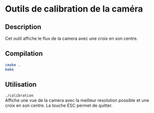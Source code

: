 # Outils de calibration de la caméra

## Description
Cet outil affiche le flux de la camera avec une croix en son centre.

## Compilation
```bash
cmake .
make
```  

## Utilisation
`./calibration`  
Affiche une vue de la camera avec la meilleur resolution possible et une croix en son centre. La touche ESC permet de
quitter.